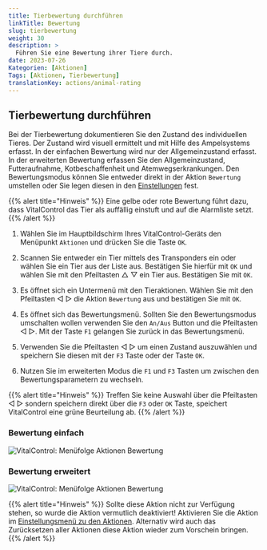 ```yaml
---
title: Tierbewertung durchführen
linkTitle: Bewertung
slug: tierbewertung
weight: 30
description: >
  Führen Sie eine Bewertung ihrer Tiere durch.
date: 2023-07-26
Kategorien: [Aktionen]
Tags: [Aktionen, Tierbewertung]
translationKey: actions/animal-rating
---
```

## Tierbewertung durchführen
Bei der Tierbewertung dokumentieren Sie den Zustand des individuellen Tieres. Der Zustand wird visuell ermittelt und mit Hilfe des Ampelsystems erfasst. In der einfachen Bewertung wird nur der Allgemeinzustand erfasst. In der erweiterten Bewertung erfassen Sie den Allgemeinzustand, Futteraufnahme, Kotbeschaffenheit und Atemwegserkrankungen. Den Bewertungsmodus können Sie entweder direkt in der Aktion `Bewertung` umstellen oder Sie legen diesen in den [Einstellungen](..) fest.

{{% alert title="Hinweis" %}}
Eine gelbe oder rote Bewertung führt dazu, dass VitalControl das Tier als auffällig einstuft und auf die Alarmliste setzt.
{{% /alert %}}

1.  Wählen Sie im Hauptbildschirm Ihres VitalControl-Geräts den Menüpunkt `Aktionen` und drücken Sie die Taste `OK`.

2. Scannen Sie entweder ein Tier mittels des Transponders ein oder wählen Sie ein Tier aus der Liste aus. Bestätigen Sie hierfür mit `OK` und wählen Sie mit den Pfeiltasten △ ▽ ein Tier aus. Bestätigen Sie mit `OK`.

3. Es öffnet sich ein Untermenü mit den Tieraktionen. Wählen Sie mit den Pfeiltasten ◁ ▷ die Aktion `Bewertung` aus und bestätigen Sie mit `OK`.

4. Es öffnet sich das Bewertungsmenü. Sollten Sie den Bewertungsmodus umschalten wollen verwenden Sie den `An/Aus` Button und die  Pfeiltasten ◁ ▷. Mit der Taste `F1` gelangen Sie zurück in das Bewertungsmenü.

5. Verwenden Sie die Pfeiltasten ◁ ▷ um einen Zustand auszuwählen und speichern Sie diesen mit der `F3` Taste oder der Taste `OK`.

6. Nutzen Sie im erweiterten Modus die `F1` und `F3` Tasten um zwischen den Bewertungsparametern zu wechseln.

{{% alert title="Hinweis" %}}
Treffen Sie keine Auswahl über die Pfeiltasten ◁ ▷ sondern speichern direkt über die `F3` oder `OK` Taste, speichert VitalControl eine grüne Beurteilung ab.
{{% /alert %}}

### Bewertung einfach

   ![VitalControl: Menüfolge Aktionen Bewertung](../bilder/bewertungeinfach.png "Einfache Bewertung durchführen")

### Bewertung erweitert

   ![VitalControl: Menüfolge Aktionen Bewertung](../bilder/bewertungerweitert.png "Erweiterte Bewertung durchführen")

{{% alert title="Hinweis" %}}
Sollte diese Aktion nicht zur Verfügung stehen, so wurde die Aktion vermutlich deaktiviert! Aktivieren Sie die Aktion im [Einstellungsmenü zu den Aktionen](/docs/aktionen/einstellungen/). Alternativ wird auch das Zurücksetzen aller Aktionen diese Aktion wieder zum Vorschein bringen.
{{% /alert %}}
